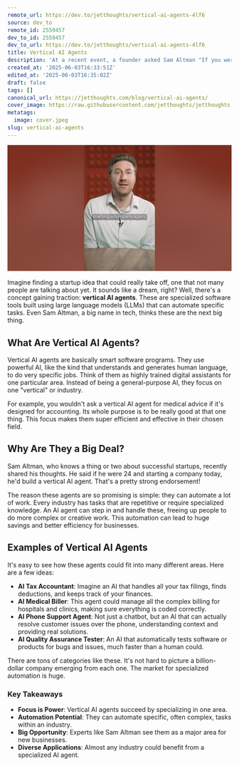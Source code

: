 ```yaml
---
remote_url: https://dev.to/jetthoughts/vertical-ai-agents-4lf6
source: dev_to
remote_id: 2559457
dev_to_id: 2559457
dev_to_url: https://dev.to/jetthoughts/vertical-ai-agents-4lf6
title: Vertical AI Agents
description: 'At a recent event, a founder asked Sam Altman "If you were 24 and starting a startup today, what would you build?" His answer: A vertical AI agent.'
created_at: '2025-06-03T16:33:51Z'
edited_at: '2025-06-03T16:35:02Z'
draft: false
tags: []
canonical_url: https://jetthoughts.com/blog/vertical-ai-agents/
cover_image: https://raw.githubusercontent.com/jetthoughts/jetthoughts.github.io/master/content/blog/vertical-ai-agents/cover.jpeg
metatags:
  image: cover.jpeg
slug: vertical-ai-agents
---
```

[![Vertical AI Agents](file_0.jpg)](https://www.youtube.com/watch?v=lvmmk85ArWg)

Imagine finding a startup idea that could really take off, one that not many people are talking about yet. It sounds like a dream, right? Well, there's a concept gaining traction: **vertical AI agents**. These are specialized software tools built using large language models (LLMs) that can automate specific tasks. Even Sam Altman, a big name in tech, thinks these are the next big thing.

## What Are Vertical AI Agents?

Vertical AI agents are basically smart software programs. They use powerful AI, like the kind that understands and generates human language, to do very specific jobs. Think of them as highly trained digital assistants for one particular area. Instead of being a general-purpose AI, they focus on one "vertical" or industry.

For example, you wouldn't ask a vertical AI agent for medical advice if it's designed for accounting. Its whole purpose is to be really good at that one thing. This focus makes them super efficient and effective in their chosen field.

## Why Are They a Big Deal?

Sam Altman, who knows a thing or two about successful startups, recently shared his thoughts. He said if he were 24 and starting a company today, he'd build a vertical AI agent. That's a pretty strong endorsement!

The reason these agents are so promising is simple: they can automate a lot of work. Every industry has tasks that are repetitive or require specialized knowledge. An AI agent can step in and handle these, freeing up people to do more complex or creative work. This automation can lead to huge savings and better efficiency for businesses.

## Examples of Vertical AI Agents

It's easy to see how these agents could fit into many different areas. Here are a few ideas:

*   **AI Tax Accountant**: Imagine an AI that handles all your tax filings, finds deductions, and keeps track of your finances.
*   **AI Medical Biller**: This agent could manage all the complex billing for hospitals and clinics, making sure everything is coded correctly.
*   **AI Phone Support Agent**: Not just a chatbot, but an AI that can actually resolve customer issues over the phone, understanding context and providing real solutions.
*   **AI Quality Assurance Tester**: An AI that automatically tests software or products for bugs and issues, much faster than a human could.

There are tons of categories like these. It's not hard to picture a billion-dollar company emerging from each one. The market for specialized automation is huge.

### Key Takeaways

*   **Focus is Power**: Vertical AI agents succeed by specializing in one area.
*   **Automation Potential**: They can automate specific, often complex, tasks within an industry.
*   **Big Opportunity**: Experts like Sam Altman see them as a major area for new businesses.
*   **Diverse Applications**: Almost any industry could benefit from a specialized AI agent.